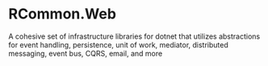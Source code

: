 # RCommon.Web

A cohesive set of infrastructure libraries for dotnet that utilizes abstractions for event handling, persistence, unit of work, mediator, distributed messaging, event bus, CQRS, email, and more 
